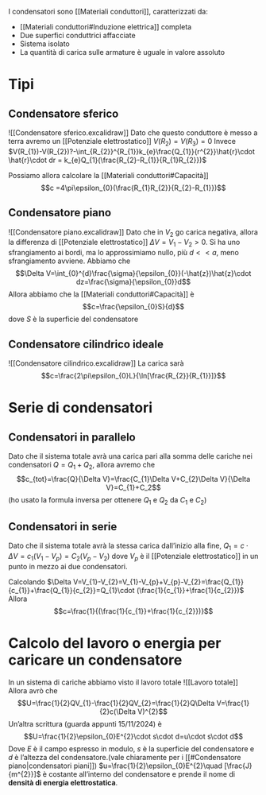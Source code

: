 I condensatori sono [[Materiali conduttori]], caratterizzati da:
- [[Materiali conduttori#Induzione elettrica]] completa
- Due superfici conduttrici affacciate
- Sistema isolato
- La quantità di carica sulle armature è uguale in valore assoluto
# Tipi
## Condensatore sferico
![[Condensatore sferico.excalidraw]]
Dato che questo conduttore è messo a terra avremo un [[Potenziale elettrostatico]] $V(R_{2})=V(R_{3})=0$
Invece $V(R_{1})-V(R_{2})?-\int_{R_{2}}^{R_{1}}k_{e}\frac{Q_{1}}{r^{2}}\hat{r}\cdot \hat{r}\cdot dr = k_{e}Q_{1}(\frac{R_{2}-R_{1}}{R_{1}R_{2}})$

Possiamo allora calcolare la [[Materiali conduttori#Capacità]]
$$c =4\pi\epsilon_{0}(\frac{R_{1}R_{2}}{R_{2}-R_{1}})$$
## Condensatore piano
![[Condensatore piano.excalidraw]]
Dato che in $V_{2}$ go carica negativa, allora la differenza di [[Potenziale elettrostatico]] $\Delta V = V_{1}-V_{2}>0$.
Si ha uno sfrangiamento ai bordi, ma lo approssimiamo nullo, più $d<< a$, meno sfrangiamento avviene.
Abbiamo che 
$$\Delta V=\int_{0}^{d}\frac{\sigma}{\epsilon_{0}}(-\hat{z})\hat{z}\cdot dz=\frac{\sigma}{\epsilon_{0}}d$$
Allora abbiamo che la [[Materiali conduttori#Capacità]] è
$$c=\frac{\epsilon_{0}S}{d}$$
dove $S$ è la superficie del condensatore

## Condensatore cilindrico ideale
![[Condensatore cilindrico.excalidraw]]
La carica sarà
$$c=\frac{2\pi\epsilon_{0}L}{\ln[\frac{R_{2}}{R_{1}}]}$$


# Serie di condensatori
## Condensatori in parallelo
Dato che il sistema totale avrà una carica pari alla somma delle cariche nei condensatori $Q=Q_{1}+Q_{2}$, allora avremo che 
$$c_{tot}=\frac{Q}{\Delta V}=\frac{C_{1}\Delta V+C_{2}\Delta V}{\Delta V}=C_{1}+C_2$$
(ho usato la formula inversa per ottenere $Q_{1}$ e $Q_{2}$ da $C_{1}$ e $C_{2}$)

## Condensatori in serie
Dato che il sistema totale avrà la stessa carica dall’inizio alla fine, $Q_{1}=c\cdot \Delta V=c_{1}(V_{1}-V_{p})=C_{2}(V_{p}-V_{2})$
dove $V_{p}$ è il [[Potenziale elettrostatico]] in un punto in mezzo ai due condensatori.

Calcolando $\Delta V=V_{1}-V_{2}=V_{1}-V_{p}+V_{p}-V_{2}=\frac{Q_{1}}{c_{1}}+\frac{Q_{1}}{c_{2}}=Q_{1}\cdot (\frac{1}{c_{1}}+\frac{1}{c_{2}})$
Allora $$c=\frac{1}{(\frac{1}{c_{1}}+\frac{1}{c_{2}})}$$
# Calcolo del lavoro o energia per caricare un condensatore
In un sistema di cariche abbiamo visto il lavoro totale ![[Lavoro totale]]
Allora avrò che $$U=\frac{1}{2}QV_{1}-\frac{1}{2}QV_{2}=\frac{1}{2}Q\Delta V=\frac{1}{2}c(\Delta V)^{2}$$
Un’altra scrittura (guarda appunti 15/11/2024) è
$$U=\frac{1}{2}\epsilon_{0}E^{2}\cdot s\cdot d=u\cdot s\cdot d$$
Dove $E$ è il campo espresso in modulo, $s$ è la superficie del condensatore e $d$ è l’altezza del condensatore.(vale chiaramente per i [[#Condensatore piano|condensatori piani]])
$u=\frac{1}{2}\epsilon_{0}E^{2}\quad [\frac{J}{m^{2}}]$ è costante all’interno del condensatore e prende il nome di **densità di energia elettrostatica**.
